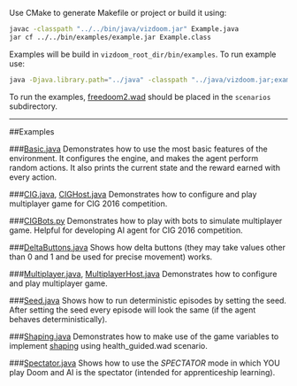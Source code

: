 Use CMake to generate Makefile or project or build it using:
```bash
javac -classpath "../../bin/java/vizdoom.jar" Example.java
jar cf ../../bin/examples/example.jar Example.class
```

Examples will be build in ``vizdoom_root_dir/bin/examples``.
To run example use:
```bash
java -Djava.library.path="../java" -classpath "../java/vizdoom.jar;example.jar" Example
```


To run the examples, [freedoom2.wad]( https://freedoom.github.io/download.html) should be placed in the  ``scenarios`` subdirectory.

---
##Examples

###[Basic.java](https://github.com/Marqt/ViZDoom/blob/master/examples/java/Basic.java)
Demonstrates how to use the most basic features of the environment. It configures the engine, and makes the agent perform random actions. It also prints the current state and the reward earned with every action.

###[CIG.java](https://github.com/Marqt/ViZDoom/blob/master/examples/java/CIG.java), [CIGHost.java](https://github.com/Marqt/ViZDoom/blob/master/examples/java/CIGHost.java)
Demonstrates how to configure and play multiplayer game for CIG 2016 competition.

###[CIGBots.py](https://github.com/Marqt/ViZDoom/blob/master/examples/java/CIGBots.py)
Demonstrates how to play with bots to simulate multiplayer game. Helpful for developing AI agent for CIG 2016 competition.

###[DeltaButtons.java](https://github.com/Marqt/ViZDoom/blob/master/examples/java/DeltaButtons.java)
Shows how delta buttons (they may take values other than 0 and 1 and be used for precise movement) works.

###[Multiplayer.java](https://github.com/Marqt/ViZDoom/blob/master/examples/java/Multiplayer.java), [MultiplayerHost.java](https://github.com/Marqt/ViZDoom/blob/master/examples/java/MultiplayerHost.java)
Demonstrates how to configure and play multiplayer game.

###[Seed.java](https://github.com/Marqt/ViZDoom/blob/master/examples/java/Seed.java)
Shows how to run deterministic episodes by setting the seed. After setting the seed every episode will look the same (if the agent behaves deterministically).

###[Shaping.java](https://github.com/Marqt/ViZDoom/blob/master/examples/java/Shaping.java)
Demonstrates how to make use of the game variables to implement [shaping](https://en.wikipedia.org/wiki/Shaping_(psychology)) using health_guided.wad scenario.

###[Spectator.java](https://github.com/Marqt/ViZDoom/blob/master/examples/java/Spectator.java)
Shows how to use the *SPECTATOR* mode in which YOU play Doom and AI is the spectator (intended for apprenticeship learning).
